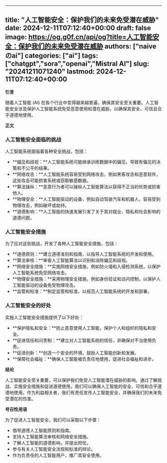
---
title: "人工智能安全：保护我们的未来免受潜在威胁"
date: 2024-12-11T07:12:40+00:00
draft: false
image: https://og.g0f.cn/api/og?title=人工智能安全：保护我们的未来免受潜在威胁
authors: ["naiveのai"]
categories: ["ai"]
tags: ["chatgpt","sora","openai","Mistral AI"]
slug: "20241211071240"
lastmod: 2024-12-11T07:12:40+00:00
---
**引言**

随着人工智能 (AI) 在各个行业中变得越来越普遍，确保其安全至关重要。人工智能安全涉及保护人工智能系统免受恶意使用和潜在威胁，以确保其安全、可信且合乎道德地使用。

**正文**

### 人工智能安全面临的挑战

人工智能系统面临着各种安全挑战，包括：

- **偏见和歧视：**人工智能系统可能继承训练数据中的偏见，导致有偏见的决策和不公平的结果。
- **网络攻击：**人工智能系统容易受到网络攻击，例如黑客攻击和恶意软件，这些攻击可能损害系统或窃取敏感数据。
- **算法操纵：**恶意行为者可以操纵人工智能算法以获得不正当的优势或损害他人。
- **物理安全：**人工智能驱动的设备，例如自动驾驶汽车和机器人，容易受到物理攻击，例如破坏或劫持。
- **道德影响：**人工智能的快速发展引发了关于其对就业、隐私和社会影响的道德问题。

### 人工智能安全措施

为了应对这些挑战，开发了各种人工智能安全措施，包括：

- **道德原则：**建立道德准则和指南，以指导人工智能系统的开发和使用。
- **算法审核：**审查人工智能算法以识别和消除偏见和歧视。
- **网络安全措施：**实施网络安全措施，例如防火墙和入侵检测系统，以保护人工智能系统免受网络攻击。
- **物理安全措施：**采用物理安全措施，例如身份验证和访问控制，以保护人工智能驱动的设备免受物理攻击。
- **监管和标准：**制定监管和标准，以规范人工智能系统的开发和部署。

### 人工智能安全的好处

实施人工智能安全措施提供了以下好处：

- **保护隐私和安全：**防止恶意使用人工智能，保护个人和组织的隐私和安全。
- **促进信任和问责制：**建立对人工智能系统的信任，并确保对不当使用负责。
- **促进创新：**创造一个安全的环境，鼓励人工智能创新和发展。
- **保障社会福祉：**确保人工智能被负责任地使用，促进社会福祉和进步。

**结论**

人工智能安全至关重要，可以保护我们免受人工智能潜在威胁的影响。通过了解挑战、实施安全措施和促进道德使用，我们可以确保人工智能的安全、可信和合乎道德地使用。作为利益相关者，我们有责任宣传人工智能安全，并确保我们的未来免受潜在的伤害。

**号召性用语**

为了促进人工智能安全，我们可以采取以下步骤：

- 倡导道德人工智能原则和指南。
- 支持人工智能算法审核和网络安全措施。
- 了解人工智能的道德影响，并提出担忧。
- 参与有关人工智能安全法规和标准的辩论。
- 作为负责任的人工智能用户，推广其安全使用。